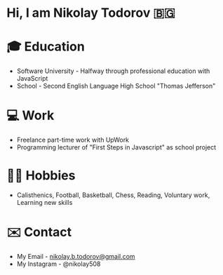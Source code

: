 # Hi, I am Nikolay Todorov 🇧🇬

# 🎓 Education
- Software University - Halfway through professional education with JavaScript
- School - Second English Language High School "Thomas Jefferson"

# 💻 Work
- Freelance part-time work with UpWork
- Programming lecturer of "First Steps in Javascript" as school project

# 🏋️‍♂️ Hobbies
- Calisthenics, Football, Basketball, Chess, Reading, Voluntary work, Learning new skills

# ✉️ Contact
- My Email - nikolay.b.todorov@gmail.com
- My Instagram - @nikolay508
